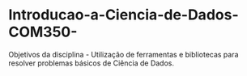 # Introducao-a-Ciencia-de-Dados-COM350-
Objetivos da disciplina  - Utilização de ferramentas e bibliotecas para resolver problemas básicos de Ciência de Dados. 

